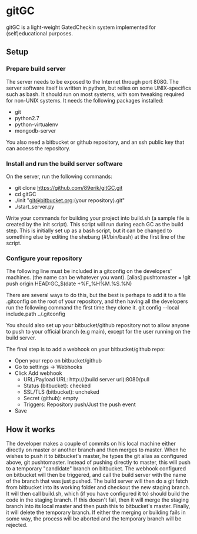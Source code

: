 # gitGC

gitGC is a light-weight GatedCheckin system implemented for (self)educational purposes.

## Setup

### Prepare build server
The server needs to be exposed to the Internet through port 8080. The server software itself is written in python, but relies on some UNIX-specifics such as bash. It should run on most systems, with som tweaking required for non-UNIX systems. It needs the following packages installed:
* git
* python2.7
* python-virtualenv
* mongodb-server

You also need a bitbucket or github repository, and an ssh public key that can access the repository.

### Install and run the build server software
On the server, run the following commands:
* git clone https://github.com/89erik/gitGC.git
* cd gitGC
* ./init "git@bitbucket.org:(your repository).git"
* ./start_server.py

Write your commands for building your project into build.sh (a sample file is created by the init script). This script will run during each GC as the build step. This is initially set up as a bash script, but it can be changed to something else by editing the shebang (#!/bin/bash) at the first line of the script.

### Configure your repository
The following line must be included in a gitconfig on the developers' machines. (the name can be whatever you want).
[alias] pushtomaster = !git push origin HEAD:GC_$(date +%F_%H%M.%S.%N)

There are several ways to do this, but the best is perhaps to add it to a file .gitconfig on the root of your repository, and then having all the developers run the following command the first time they clone it.
git config --local include.path ../.gitconfig

You should also set up your bitbucket/github repository not to allow anyone to push to your official branch (e.g main), except for the user running on the build server.

The final step is to add a webhook on your bitbucket/github repo:
* Open your repo on bitbucket/github
* Go to settings -> Webhooks
* Click Add webhook
    * URL/Payload URL: http://(build server url):8080/pull
    * Status (bitbucket): checked
    * SSL/TLS (bitbucket): uncheked
    * Secret (github): empty
    * Triggers: Repository push/Just the push event
* Save

## How it works
The developer makes a couple of commits on his local machine either directly on master or another branch and then merges to master. When he wishes to push it to bitbucket's master, he types the git alias as configured above, git pushtomaster. Instead of pushing directly to master, this will push to a temporary "candidate" branch on bitbucket. The webhook configured on bitbucket will then be triggered, and call the build server with the name of the branch that was just pushed. The build server will then do a git fetch from bitbucket into its working folder and checkout the new staging branch. It will then call build.sh, which (if you have configured it to) should build the code in the staging branch. If this doesn't fail, then it will merge the staging branch into its local master and then push this to bitbucket's master. Finally, it will delete the temporary branch. If either the merging or building fails in some way, the process will be aborted and the temporary branch will be rejected.


